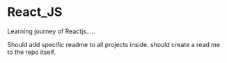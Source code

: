 # React_JS
Learning journey of Reactjs.....

Should add specific readme to all projects inside.
should create a read me to the repo itself.
